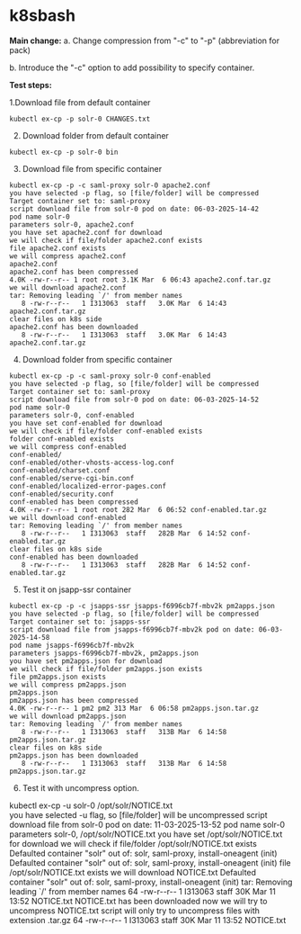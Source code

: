 # k8sbash

**Main change:**
a. Change compression from "-c" to "-p" (abbreviation for pack)


b. Introduce the "-c" option to add possibility to specify container.

**Test steps:**


1.Download file from default container

```
kubectl ex-cp -p solr-0 CHANGES.txt
```

2. Download folder from default container

```
kubectl ex-cp -p solr-0 bin 
```

3. Download file from specific container

```
kubectl ex-cp -p -c saml-proxy solr-0 apache2.conf
you have selected -p flag, so [file/folder] will be compressed
Target container set to: saml-proxy
script download file from solr-0 pod on date: 06-03-2025-14-42
pod name solr-0
parameters solr-0, apache2.conf
you have set apache2.conf for download
we will check if file/folder apache2.conf exists
file apache2.conf exists
we will compress apache2.conf
apache2.conf
apache2.conf has been compressed
4.0K -rw-r--r-- 1 root root 3.1K Mar  6 06:43 apache2.conf.tar.gz
we will download apache2.conf
tar: Removing leading `/' from member names
   8 -rw-r--r--   1 I313063  staff   3.0K Mar  6 14:43 apache2.conf.tar.gz
clear files on k8s side
apache2.conf has been downloaded 
   8 -rw-r--r--   1 I313063  staff   3.0K Mar  6 14:43 apache2.conf.tar.gz

```

4. Download folder from specific container

```
kubectl ex-cp -p -c saml-proxy solr-0 conf-enabled  
you have selected -p flag, so [file/folder] will be compressed
Target container set to: saml-proxy
script download file from solr-0 pod on date: 06-03-2025-14-52
pod name solr-0
parameters solr-0, conf-enabled
you have set conf-enabled for download
we will check if file/folder conf-enabled exists
folder conf-enabled exists
we will compress conf-enabled
conf-enabled/
conf-enabled/other-vhosts-access-log.conf
conf-enabled/charset.conf
conf-enabled/serve-cgi-bin.conf
conf-enabled/localized-error-pages.conf
conf-enabled/security.conf
conf-enabled has been compressed
4.0K -rw-r--r-- 1 root root 282 Mar  6 06:52 conf-enabled.tar.gz
we will download conf-enabled
tar: Removing leading `/' from member names
   8 -rw-r--r--   1 I313063  staff   282B Mar  6 14:52 conf-enabled.tar.gz
clear files on k8s side
conf-enabled has been downloaded 
   8 -rw-r--r--   1 I313063  staff   282B Mar  6 14:52 conf-enabled.tar.gz
```

5. Test it on jsapp-ssr container

```
kubectl ex-cp -p -c jsapps-ssr jsapps-f6996cb7f-mbv2k pm2apps.json
you have selected -p flag, so [file/folder] will be compressed
Target container set to: jsapps-ssr
script download file from jsapps-f6996cb7f-mbv2k pod on date: 06-03-2025-14-58
pod name jsapps-f6996cb7f-mbv2k
parameters jsapps-f6996cb7f-mbv2k, pm2apps.json
you have set pm2apps.json for download
we will check if file/folder pm2apps.json exists
file pm2apps.json exists
we will compress pm2apps.json
pm2apps.json
pm2apps.json has been compressed
4.0K -rw-r--r-- 1 pm2 pm2 313 Mar  6 06:58 pm2apps.json.tar.gz
we will download pm2apps.json
tar: Removing leading `/' from member names
   8 -rw-r--r--   1 I313063  staff   313B Mar  6 14:58 pm2apps.json.tar.gz
clear files on k8s side
pm2apps.json has been downloaded 
   8 -rw-r--r--   1 I313063  staff   313B Mar  6 14:58 pm2apps.json.tar.gz
```

6. Test it with uncompress option.

kubectl ex-cp -u solr-0 /opt/solr/NOTICE.txt                                
you have selected -u flag, so [file/folder] will be uncompressed
script download file from solr-0 pod on date: 11-03-2025-13-52
pod name solr-0
parameters solr-0, /opt/solr/NOTICE.txt
you have set /opt/solr/NOTICE.txt for download
we will check if file/folder /opt/solr/NOTICE.txt exists
Defaulted container "solr" out of: solr, saml-proxy, install-oneagent (init)
Defaulted container "solr" out of: solr, saml-proxy, install-oneagent (init)
file /opt/solr/NOTICE.txt exists
we will download NOTICE.txt
Defaulted container "solr" out of: solr, saml-proxy, install-oneagent (init)
tar: Removing leading `/' from member names
  64 -rw-r--r--   1 I313063  staff    30K Mar 11 13:52 NOTICE.txt
NOTICE.txt has been downloaded 
now we will try to uncompress NOTICE.txt
script will only try to uncompress files with extension .tar.gz
  64 -rw-r--r--   1 I313063  staff    30K Mar 11 13:52 NOTICE.txt